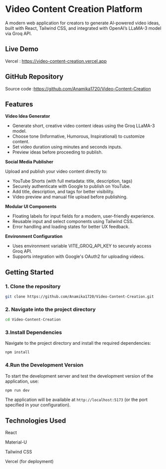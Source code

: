 # Video Content Creation Platform

A modern web application for creators to generate AI-powered video ideas, built with React, Tailwind CSS, and integrated with OpenAI’s LLaMA-3 model via Groq API.

## Live Demo

Vercel : https://video-content-creation.vercel.app

## GitHub Repository

Source code :https://github.com/Anamika1720/Video-Content-Creation

## Features

**Video Idea Generator**

- Generate short, creative video content ideas using the Groq LLaMA-3 model.
- Choose tone (Informative, Humorous, Inspirational) to customize content.
- Set video duration using minutes and seconds inputs.
- Preview ideas before proceeding to publish.

**Social Media Publisher**

Upload and publish your video content directly to:

- YouTube Shorts (with full metadata: title, description, tags)
- Securely authenticate with Google to publish on YouTube.
- Add title, description, and tags for better visibility.
- Video preview and manual file upload before publishing.

**Modular UI Components**

- Floating labels for input fields for a modern, user-friendly experience.
- Reusable input and select components using Tailwind CSS.
- Error handling and loading states for better UX feedback.

**Environment Configuration**

- Uses environment variable VITE_GROQ_API_KEY to securely access Groq API.
- Supports integration with Google's OAuth2 for uploading videos.

## Getting Started

### 1. Clone the repository

```bash
git clone https://github.com/Anamika1720/Video-Content-Creation.git

```

### 2. Navigate into the project directory

```bash
cd Video-Content-Creation
```

### 3.Install Dependencies

Navigate to the project directory and install the required dependencies:

```bash
npm install
```

### 4.Run the Development Version

To start the development server and test the development version of the application, use:

```bash
npm run dev
```

The application will be available at `http://localhost:5173` (or the port specified in your configuration).

## Technologies Used

React

Material-U

Tailwind CSS

Vercel (for deployment)
